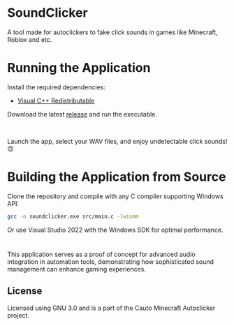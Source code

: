 # SoundClicker

A tool made for autoclickers to fake click sounds in games like Minecraft, Roblox and etc.

# Running the Application
Install the required dependencies:
* [Visual C++ Redistributable](https://learn.microsoft.com/en-us/cpp/windows/latest-supported-vc-redist?view=msvc-170)

Download the latest [release](https://github.com/heitorrosa/SoundClicker/releases) and run the executable.

<br>

Launch the app, select your WAV files, and enjoy undetectable click sounds! 😊

# Building the Application from Source
Clone the repository and compile with any C compiler supporting Windows API:

```bash
gcc -o soundclicker.exe src/main.c -lwinmm
```

Or use Visual Studio 2022 with the Windows SDK for optimal performance.

#
This application serves as a proof of concept for advanced audio integration in automation tools, demonstrating how sophisticated sound management can enhance gaming experiences.

## License

Licensed using GNU 3.0 and is a part of the Cauto Minecraft Autoclicker project.
